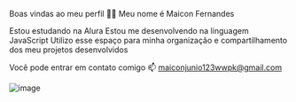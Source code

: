 Boas vindas ao meu perfil 💙💙
Meu nome é Maicon Fernandes

Estou estudando na Alura
Estou me desenvolvendo na linguagem JavaScript
Utilizo esse espaço para minha organização e compartilhamento dos meu projetos desenvolvidos

Você pode entrar em contato comigo 📫
maiconjunio123wwpk@gmail.com

![image](https://github.com/user-attachments/assets/d43547e8-657c-42e4-be85-af2b9134506b)
